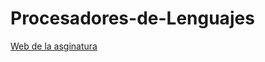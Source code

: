 # Procesadores-de-Lenguajes

[Web de la asginatura](https://dlsiisv.fi.upm.es/procesadores/Practica.html)
